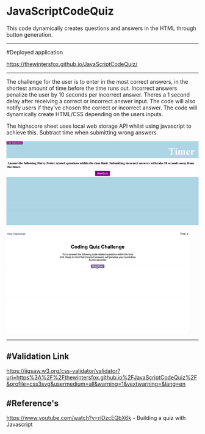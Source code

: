 # JavaScriptCodeQuiz
This code dynamically creates questions and answers in the HTML through button generation.  

-------------------

#Deployed application

https://thewintersfox.github.io/JavaScriptCodeQuiz/

---------

The challenge for the user is to enter in the most correct answers, in the shortest amount of time before the time runs out.  Incorrect answers penalize the user by 10 seconds per incorrect answer.  Theres a 1 second delay after receiving a correct or incorrect answer input. The code will also notify users if they've chosen the correct or incorrect answer. The code will dynamically create HTML/CSS depending on the users inputs. 
 
 The highscore sheet uses local web storage API whilst using javascript to achieve this.  Subtract time when submitting wrong answers. 

![Deployed Application Screenshot](./assets/images/gifofquiz.gif)

![Client Comparison](./assets/images/clientcomparison.gif)

-------

#Validation Link
----
https://jigsaw.w3.org/css-validator/validator?uri=https%3A%2F%2Fthewintersfox.github.io%2FJavaScriptCodeQuiz%2F&profile=css3svg&usermedium=all&warning=1&vextwarning=&lang=en

#Reference's
----
https://www.youtube.com/watch?v=riDzcEQbX6k - Building a quiz with Javascript

